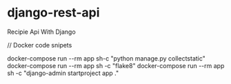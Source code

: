 # django-rest-api
Recipie Api With Django 


// Docker code snipets

docker-compose run --rm app sh-c "python manage.py collectstatic"
docker-compose run --rm app sh -c "flake8"
docker-compose run --rm app sh -c "django-admin startproject app ." 
